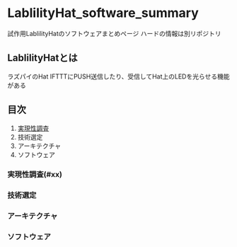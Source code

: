 # LablilityHat_software_summary
試作用LablilityHatのソフトウェアまとめページ
ハードの情報は別リポジトリ

## LablilityHatとは
ラズパイのHat
IFTTTにPUSH送信したり、受信してHat上のLEDを光らせる機能がある

## 目次
1. [実現性調査](#xx)
2. 技術選定
3. アーキテクチャ
4. ソフトウェア

### 実現性調査(#xx)

### 技術選定

### アーキテクチャ

### ソフトウェア
